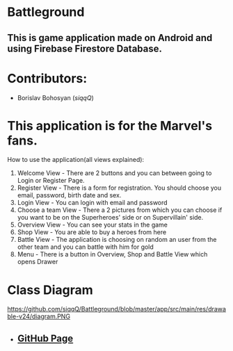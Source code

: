 # Battleground 
## This is game application made on Android and using Firebase Firestore Database.

# Contributors: 
- Borislav Bohosyan (*siqqQ*) 

# This application is for the Marvel's fans.
How to use the application(all views explained):
1. Welcome View - There are 2 buttons and you can between going to Login or Register Page.
2. Register View - There is a form for registration. You should choose you email, password, birth date and sex.
3. Login View - You can login with email and password
4. Choose a team View - There a 2 pictures from which you can choose if you want to be on the Superheroes' side or on Supervillain' side.
5. Overview View - You can see your stats in the game
6. Shop View - You are able to buy a heroes from here
7. Battle View - The application is choosing on random an user from the other team and you can battle with him for gold
8. Menu - There is a button in Overview, Shop and Battle View which opens Drawer


# Class Diagram
 https://github.com/siqqQ/Battleground/blob/master/app/src/main/res/drawable-v24/diagram.PNG

 - ## [GitHub Page](https://github.com/siqqQ/Battleground)
